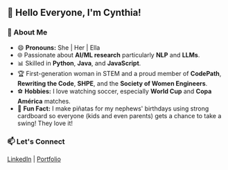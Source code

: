 ## 👋 Hello Everyone, I'm Cynthia!  

### 🚀 About Me  
- 😄 **Pronouns:** She | Her | Ella  
- 🌐 Passionate about **AI/ML research** particularly **NLP** and **LLMs**.  
- 📊 Skilled in **Python**, **Java**, and **JavaScript**.  
- 🏆 First-generation woman in STEM and a proud member of **CodePath**, **Rewriting the Code**, **SHPE**, and the **Society of Women Engineers**.  
- ⚽ **Hobbies:** I love watching soccer, especially **World Cup** and **Copa América** matches.  
- 🎉 **Fun Fact:** I make piñatas for my nephews' birthdays using strong cardboard so everyone (kids and even parents) gets a chance to take a swing! They love it!

### 📫 Let's Connect  
[LinkedIn](https://www.linkedin.com/in/cynthia-carnero/) | [Portfolio](https://cynthiacr.github.io/portfolio_cynthia/)  
